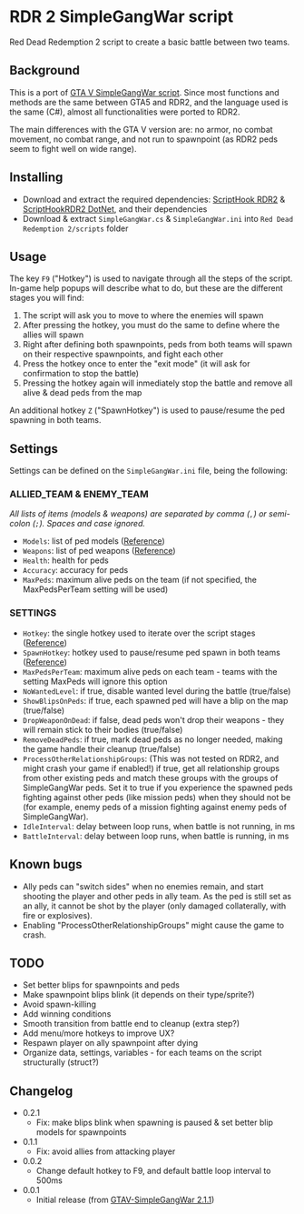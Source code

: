 ﻿# RDR 2 SimpleGangWar script

Red Dead Redemption 2 script to create a basic battle between two teams.

## Background

This is a port of [GTA V SimpleGangWar script](https://github.com/David-Lor/GTAV-SimpleGangWar).
Since most functions and methods are the same between GTA5 and RDR2, and the language used is the same (C#), almost all functionalities were ported to RDR2.

The main differences with the GTA V version are: no armor, no combat movement, no combat range, and not run to spawnpoint (as RDR2 peds seem to fight well on wide range).

## Installing

- Download and extract the required dependencies: [ScriptHook RDR2](http://www.dev-c.com/rdr2/scripthookrdr2) & [ScriptHookRDR2 DotNet](https://github.com/Saltyq/ScriptHookRDR2DotNet), and their dependencies
- Download & extract `SimpleGangWar.cs` & `SimpleGangWar.ini` into `Red Dead Redemption 2/scripts` folder

## Usage

The key `F9` ("Hotkey") is used to navigate through all the steps of the script. In-game help popups will describe what to do, but these are the different stages you will find:

1. The script will ask you to move to where the enemies will spawn
2. After pressing the hotkey, you must do the same to define where the allies will spawn
3. Right after defining both spawnpoints, peds from both teams will spawn on their respective spawnpoints, and fight each other
4. Press the hotkey once to enter the "exit mode" (it will ask for confirmation to stop the battle)
5. Pressing the hotkey again will inmediately stop the battle and remove all alive & dead peds from the map

An additional hotkey `Z` ("SpawnHotkey") is used to pause/resume the ped spawning in both teams.

## Settings

Settings can be defined on the `SimpleGangWar.ini` file, being the following:

### ALLIED_TEAM & ENEMY_TEAM

_All lists of items (models & weapons) are separated by comma (`,`) or semi-colon (`;`). Spaces and case ignored._

- `Models`: list of ped models ([Reference](https://github.com/Saltyq/ScriptHookRDR2DotNet/blob/master/source/scripting_v3/RDR2/Entities/Peds/PedHash.cs))
- `Weapons`: list of ped weapons ([Reference](https://github.com/Saltyq/ScriptHookRDR2DotNet/blob/2d3fbb501bc138554fd42aca9e12aba4c763f0f9/source/scripting_v3/RDR2/Weapons/Weapon.cs#L103))
- `Health`: health for peds
- `Accuracy`: accuracy for peds
- `MaxPeds`: maximum alive peds on the team (if not specified, the MaxPedsPerTeam setting will be used)

### SETTINGS

- `Hotkey`: the single hotkey used to iterate over the script stages ([Reference](https://docs.microsoft.com/en-us/dotnet/api/system.windows.input.key?view=netcore-3.1#fields))
- `SpawnHotkey`: hotkey used to pause/resume ped spawn in both teams ([Reference](https://docs.microsoft.com/en-us/dotnet/api/system.windows.input.key?view=netcore-3.1#fields))
- `MaxPedsPerTeam`: maximum alive peds on each team - teams with the setting MaxPeds will ignore this option
- `NoWantedLevel`: if true, disable wanted level during the battle (true/false)
- `ShowBlipsOnPeds`: if true, each spawned ped will have a blip on the map (true/false)
- `DropWeaponOnDead`: if false, dead peds won't drop their weapons - they will remain stick to their bodies (true/false)
- `RemoveDeadPeds`: if true, mark dead peds as no longer needed, making the game handle their cleanup (true/false)
- `ProcessOtherRelationshipGroups`: (This was not tested on RDR2, and might crash your game if enabled!)
  if true, get all relationship groups from other existing peds and match these groups with the groups of SimpleGangWar peds.
  Set it to true if you experience the spawned peds fighting against other peds (like mission peds) when they should not be (for example, enemy peds of a mission fighting against enemy peds of SimpleGangWar).
- `IdleInterval`: delay between loop runs, when battle is not running, in ms
- `BattleInterval`: delay between loop runs, when battle is running, in ms

## Known bugs

- Ally peds can "switch sides" when no enemies remain, and start shooting the player and other peds in ally team.
  As the ped is still set as an ally, it cannot be shot by the player (only damaged collaterally, with fire or explosives).
- Enabling "ProcessOtherRelationshipGroups" might cause the game to crash.

## TODO

- Set better blips for spawnpoints and peds
- Make spawnpoint blips blink (it depends on their type/sprite?)
- Avoid spawn-killing
- Add winning conditions
- Smooth transition from battle end to cleanup (extra step?)
- Add menu/more hotkeys to improve UX?
- Respawn player on ally spawnpoint after dying
- Organize data, settings, variables - for each teams on the script structurally (struct?)

## Changelog

- 0.2.1
    - Fix: make blips blink when spawning is paused & set better blip models for spawnpoints
- 0.1.1
    - Fix: avoid allies from attacking player
- 0.0.2
    - Change default hotkey to F9, and default battle loop interval to 500ms
- 0.0.1
    - Initial release (from [GTAV-SimpleGangWar 2.1.1](https://github.com/David-Lor/GTAV-SimpleGangWar/releases/tag/2.1.1))
